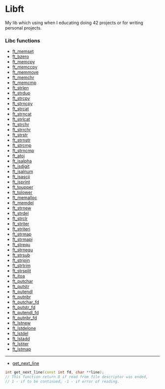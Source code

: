 # Libft

My lib which using when I educating doing 42 projects or for writing personal projects.

### Libc functions

* [ft_memset](/ft_memset.c)
* [ft_bzero](/ft_bzero.c)
* [ft_memcpy](/ft_memcpy.c)
* [ft_memccpy](/ft_memccpy.c)
* [ft_memmove](/ft_memmove.c)
* [ft_memchr](/ft_memchr.c)
* [ft_memcmp](/ft_memcmp.c)
* [ft_strlen](/ft_strlen.c)
* [ft_strdup](/ft_strdup.c)
* [ft_strcpy](/ft_strcpy.c)
* [ft_strncpy](/ft_strncpy.c)
* [ft_strcat](/ft_strcat.c)
* [ft_strncat](/ft_strncat.c)
* [ft_strlcat](/ft_strlcat.c)
* [ft_strchr](/ft_strchr.c)
* [ft_strrchr](/ft_strrchr.c)
* [ft_strstr](/ft_strstr.c)
* [ft_strnstr](/ft_strnstr.c)
* [ft_strcmp](/ft_strcmp.c)
* [ft_strncmp](/ft_strncmp.c)
* [ft_atoi](/ft_atoi.c)
* [ft_isalpha](/ft_isalpha.c)
* [ft_isdigit](/ft_isdigit.c)
* [ft_isalnum](/ft_isalnum.c)
* [ft_isascii](/ft_isascii.c)
* [ft_isprint](/ft_isprint.c)
* [ft_toupper](/ft_toupper.c)
* [ft_tolower](/ft_tolower.c)
* [ft_memalloc](/ft_memalloc.c)
* [ft_memdel](/ft_memdel.c)
* [ft_strnew](/ft_strnew.c)
* [ft_strdel](/ft_strdel.c)
* [ft_strclr](/ft_strclr.c)
* [ft_striter](/ft_striter.c)
* [ft_striteri](/ft_striteri.c)
* [ft_strmap](/ft_strmap.c)
* [ft_strmapi](/ft_strmapi.c)
* [ft_strequ](/ft_strequ.c)
* [ft_strnequ](/ft_strnequ.c)
* [ft_strsub](/ft_strsub.c)
* [ft_strjoin](/ft_strjoin.c)
* [ft_strtrim](/ft_strtrim.c)
* [ft_strsplit](/ft_strsplit.c)
* [ft_itoa](/ft_itoa.c)
* [ft_putchar](/ft_putchar.c)
* [ft_putstr](/ft_putstr.c)
* [ft_putendl](/ft_putendl.c)
* [ft_putnbr](/ft_putnbr.c)
* [ft_putchar_fd](/ft_putchar_fd.c)
* [ft_putstr_fd](/ft_putstr_fd.c)
* [ft_putendl_fd](/ft_putendl_fd.c)
* [ft_putnbr_fd](/ft_putnbr_fd.c)
* [ft_lstnew](/ft_lstnew.c)
* [ft_lstdelone](/ft_lstdelone.c)
* [ft_lstdel](/ft_lstdel.c)
* [ft_lstadd](/ft_lstadd.c)
* [ft_lstiter](/ft_lstiter.c)
* [ft_lstmap](/ft_lstmap.c)
___
* [get_next_line](/get_next_line.c)
```C++
int get_next_line(const int fd, char **line);
// This function return 0 if read from file descriptor was ended,
// 1 - if to be continued, -1 - if error of reading.
```


